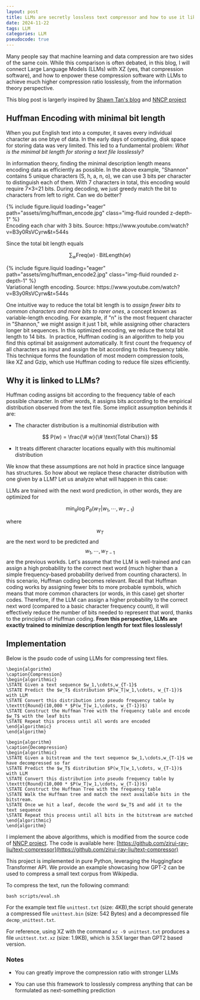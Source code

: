 ```yaml
---
layout: post
title: LLMs are secretly lossless text compressor and how to use it like one
date: 2024-11-22
tags: LLM
categories: LLM
pseudocode: true
---
```


Many people say that machine learning and data compression are two sides of the same coin. While this comparison is often debated, in this blog, I will connect Large Language Models (LLMs) with XZ (yes, that compression software), and how to enpower these compression software with LLMs to achieve much higher compression ratio losslessly, from the information theory perspective.

This blog post is largerly inspired by [Shawn Tan's blog](https://blog.wtf.sg/posts/2023-06-05-yes-its-just-doing-compression.-no-its-not-the-diss-you-think-it-is./) and [NNCP project](https://bellard.org/nncp/)


## Huffman Encoding with minimal bit length

When you put English text into a computer, it saves every individual character as one btye of data. In the early days of computing, disk space for storing data was very limited. This led to a fundamental problem: *What is the minimal bit length for storing a text file losslessly?*

In information theory, finding the minimal description length means encoding data as efficiently as possible. In the above example, "Shannon" contains 5 unique characters (S, h, a, n, o), we can use 3 bits per character to distinguish each of them. With 7 characters in total, this encoding would require 7×3=21 bits. During decoding, we just greedy match the bit to characters from left to right. Can we do better?

<div class="row mt-3">
    <div class="col-sm mt-3 mt-md-0">
        {% include figure.liquid loading="eager" path="assets/img/huffman_encode.jpg" class="img-fluid rounded z-depth-1" %}
    </div>
</div>
<div class="caption">
    Encoding each char with 3 bits. Source: https://www.youtube.com/watch?v=B3y0RsVCyrw&t=544s
</div>


Since the total bit length equals

$$
\sum_w \text{Freq}(w) \cdot \text{BitLength}(w)
$$

<div class="row mt-3">
    <div class="col-sm mt-3 mt-md-0">
        {% include figure.liquid loading="eager" path="assets/img/huffman_encode2.jpg" class="img-fluid rounded z-depth-1" %}
    </div>
</div>
<div class="caption">
    Variational length encoding. Source: https://www.youtube.com/watch?v=B3y0RsVCyrw&t=544s
</div>



One intuitive way to reduce the total bit length is to *assign fewer bits to common characters and more bits to rarer ones*, a concept known as variable-length encoding. For example, if "n" is the most frequent character in "Shannon," we might assign it just 1 bit, while assigning other characters longer bit sequences. In this optimized encoding, we reduce the total bit length to 14 bits. 
In practice, Huffman coding is an algorithm to help you find this optimal bit assignment automatically. It first count the frequency of all characters as input and assign the bit according to this frequency table. This technique forms the foundation of most modern compression tools, like XZ and Gzip, which use Huffman coding to reduce file sizes efficiently.

## Why it is linked to LLMs?

Huffman coding assigns bit according to the frequency table of each possible character. In other words, it assigns bits according to the empirical distribution observed from the text file. Some implicit assumption behinds it are:

 - The character distribution is a multinomial distribution with

 $$
P(w) = \frac{\# w}{\# \text{Total Chars}}
 $$

 - It treats different character locations equally with this multinomial distribution

 We know that these assumptions are not hold in practice since language has structures. So how about we replace these character distribution with one given by a LLM? Let us analyze what will happen in this case:

LLMs are trained with the next word prediction, in other words, they are optimized for

$$
\min_{\theta} \log P_{\theta}(w_T|w_1,\cdots, w_{T-1})
$$

where $$w_T$$ are the next word to be predicted and $$w_1, \cdots, w_{T-1}$$ are the previous workds.
Let's assume that the LLM is well-trained and can assign a high probability to the correct next word (much higher than a simple frequency-based probability derived from counting characters). In this scenario, Huffman coding becomes relevant. Recall that Huffman coding works by assigning fewer bits to more probable symbols, which means that more common characters (or words, in this case) get shorter codes.
Therefore, if the LLM can assign a higher probability to the correct next word (compared to a basic character frequency count), it will effectively reduce the number of bits needed to represent that word, thanks to the principles of Huffman coding.
**From this perspective, LLMs are exactly trained to minimize description length for text files losslessly!**


## Implementation
<!-- 
\PROCEDURE{Quicksort}{$$A, p, r$$}
    \IF{$$p < r$$}
        \STATE $$q = $$ \CALL{Partition}{$$A, p, r$$}
        \STATE \CALL{Quicksort}{$$A, p, q - 1$$}
        \STATE \CALL{Quicksort}{$$A, q + 1, r$$}
    \ENDIF
\ENDPROCEDURE -->

Below is the psudo code of using LLMs for compressing text files.

```pseudocode
\begin{algorithm}
\caption{Compression}
\begin{algorithmic}
\STATE Given a text sequence $w_1,\cdots,w_{T-1}$
\STATE Predict the $w_T$ distribution $P(w_T|w_1,\cdots, w_{T-1})$ with LLM 
\STATE Convert this distribution into pseudo frequency table by \texttt{Round}(10,000 * $P(w_T|w_1,\cdots, w_{T-1})$)
\STATE Construct the Huffman Tree with the frequency table and encode $w_T$ with the leaf bits
\STATE Repeat this process until all words are encoded
\end{algorithmic}
\end{algorithm}
```

```pseudocode
\begin{algorithm}
\caption{Decompression}
\begin{algorithmic}
\STATE Given a bitstream and the text sequence $w_1,\cdots,w_{T-1}$ we have decompressed so far
\STATE Predict the $w_T$ distribution $P(w_T|w_1,\cdots, w_{T-1})$ with LLM 
\STATE Convert this distribution into pseudo frequency table by \texttt{Round}(10,000 * $P(w_T|w_1,\cdots, w_{T-1})$)
\STATE Construct the Huffman Tree with the frequency table
\STATE Walk the Huffman tree and match the next available bits in the bitstream.
\STATE Once we hit a leaf, decode the word $w_T$ and add it to the text sequence
\STATE Repeat this process until all bits in the bitstream are matched
\end{algorithmic}
\end{algorithm}
```

I implement the above algorithms, which is modified from the source code of [NNCP project](https://bellard.org/nncp/). The code is available here: [https://github.com/zirui-ray-liu/text-compressor](https://github.com/zirui-ray-liu/text-compressor)

This project is implemented in pure Python, leveraging the Huggingface Transformer API. We provide an example showcasing how GPT-2 can be used to compress a small text corpus from Wikipedia.


To compress the text, run the following command:
```
bash scripts/eval.sh
```

For the example text file `unittest.txt` (size: 4KB),the script should generate a compressed file `unittest.bin` (size: 542 Bytes) and a decompressed file `decmp_unittest.txt`.

For reference, using XZ with the command  `xz -9 unittest.txt` produces a file `unittest.txt.xz` (size: 1.9KB), which is 3.5X larger than GPT2 based version. 

### Notes

- You can greatly improve the compression ratio with stronger LLMs

- You can use this framework to losslessly compress anything that can be formulated as next-something prediction
